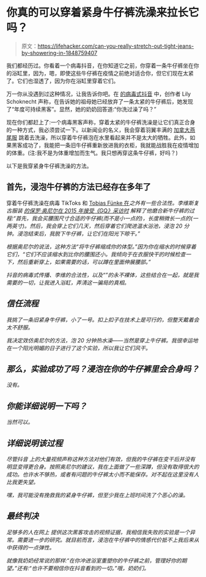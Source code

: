 # 你真的可以穿着紧身牛仔裤洗澡来拉长它吗？

> 原文：<https://lifehacker.com/can-you-really-stretch-out-tight-jeans-by-showering-in-1848759407>

我们都经历过。你看着一个病毒抖音，在你知道它之前，你穿着一条牛仔裤坐在你的浴缸里，因为，嗯，即使这些牛仔裤在疫情之前绝对适合你，但它们现在太紧了。它们也湿透了，因为你在浴缸里穿着它们。



万一你从没遇到过这种情况，让我告诉你吧。在 [的病毒式抖音](https://www.tiktok.com/@bug318_/video/7075037137380937006?is_copy_url=1&is_from_webapp=v1) 中，创作者 Lily Schoknecht 声称，在告诉她的祖母她已经放弃了一条太紧的牛仔裤后，她发现了“年度可持续黑客”。显然，她的奶奶回答道:“你洗过澡了吗？”

现在你们都赶上了:一个病毒黑客声称，穿着太紧的牛仔裤洗澡是让它们真正合身的一种方式，我必须尝试一下。以新闻业的名义，我会穿着羽翼丰满的 [加拿大燕尾服](https://www.teenvogue.com/gallery/canadian-tuxedo-outfit-ideas-celebrity-style) 跳着去洗澡，所以穿着牛仔裤泡在水里看起来并不是太大的牺牲。此外，如果黑客成功了，我能把一条旧牛仔裤重新放进我的衣柜，我就能战胜我在疫情增加的体重。(注:我不是为体重增加而生气。我只想再穿这条牛仔裤，好吗？)

以下是我穿紧身牛仔裤洗澡的方法。

## **首先，浸泡牛仔裤的方法已经存在多年了**

穿着牛仔裤洗澡在病毒 TikToks 和 [Tobias Fünke 在](https://www.youtube.com/watch?v=TK6_5HhrKHU)*之外有一些合法性。李维斯复古服装 [的保罗·奥尼尔在 2015 年接受《GQ》采访时](https://www.gq.com/story/raw-denim-guide-experts) 解释了他磨合新牛仔裤的过程:“首先，我会买腰围尺寸合适的牛仔裤(而不是小一点的)，长度稍微长一点的(一两英寸)。然后，我会穿上它们几天，然后穿着它们爬进温水浴池，浸泡 20 分钟。浸泡结束后，我脱下牛仔裤，让它们在阳光下晾干。”*

*根据奥尼尔的说法，这种方法“将牛仔裤缩成你的体型。”因为你在缩水的时候穿着它们，“它们不应该缩水到比你的腰围还小。我倾向于在衣服快干的时候检查一下，然后重新穿上，如果需要的话，可以蹲在里面伸展腰部。”*

*抖音的病毒式传播、李维的合法性，以及“”的永不裸体，这些结合在一起，就是我需要的一切，让我进入浴缸，弄清这一骗局的真相。* 

## *信任流程*

*我挑了一条旧紧身牛仔裤，小了一号。扣上扣子在技术上是可行的，但整天戴着会太不舒服。*

*我决定效仿奥尼尔的方法，泡 20 分钟热水澡——当然是穿上牛仔裤。我很幸运地在一个阳光明媚的日子进行了这个实验，所以我让它们风干。*

## *那么，实验成功了吗？浸泡在你的牛仔裤里会合身吗？*

*没有。*

## *你能详细说明一下吗？*

*当然可以。*

## *详细说明该过程*

*尽管抖音 上的大量视频声称这种方法对他们有效，但我的牛仔裤在变干后并没有明显变得更合身。按照奥尼尔的建议，我在上面做了一些深蹲，但没有取得很大的成功。也许水不够热，或者有问题的牛仔裤太小而不能保存。对不起在这里没有人比我更失望。*

*嘿，我可能没有挽救我的紧身牛仔裤，但至少我在上班时间洗了个恶心的澡。*

## ***最终判决***

*足够多的人在网上 提供这次黑客攻击的视频证据，我相信我失败的实验是一个异常。需要进一步的研究。就目前而言，浸泡在牛仔裤中的情感代价抵不上我后来从中获得的一点弹性。*

*就像我奶奶经常说的那样:“在你冲进浴室重塑你的牛仔裤之前，管理好你的期望。”还有:“也许不要相信你在抖音看到的一切。”哦，奶奶们。*